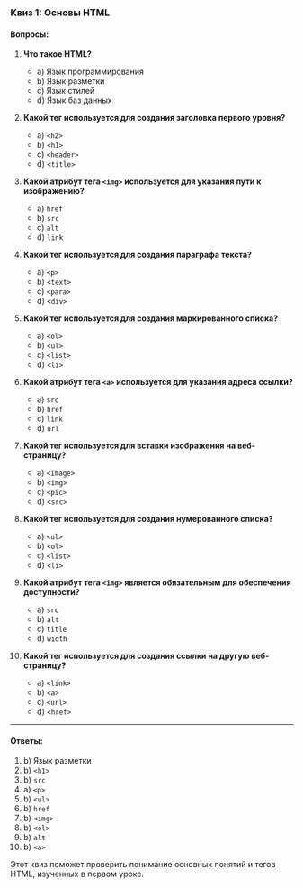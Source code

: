 ### Квиз 1: Основы HTML

#### Вопросы:

1. **Что такое HTML?**
   - a) Язык программирования
   - b) Язык разметки
   - c) Язык стилей
   - d) Язык баз данных

2. **Какой тег используется для создания заголовка первого уровня?**
   - a) `<h2>`
   - b) `<h1>`
   - c) `<header>`
   - d) `<title>`

3. **Какой атрибут тега `<img>` используется для указания пути к изображению?**
   - a) `href`
   - b) `src`
   - c) `alt`
   - d) `link`

4. **Какой тег используется для создания параграфа текста?**
   - a) `<p>`
   - b) `<text>`
   - c) `<para>`
   - d) `<div>`

5. **Какой тег используется для создания маркированного списка?**
   - a) `<ol>`
   - b) `<ul>`
   - c) `<list>`
   - d) `<li>`

6. **Какой атрибут тега `<a>` используется для указания адреса ссылки?**
   - a) `src`
   - b) `href`
   - c) `link`
   - d) `url`

7. **Какой тег используется для вставки изображения на веб-страницу?**
   - a) `<image>`
   - b) `<img>`
   - c) `<pic>`
   - d) `<src>`

8. **Какой тег используется для создания нумерованного списка?**
   - a) `<ul>`
   - b) `<ol>`
   - c) `<list>`
   - d) `<li>`

9. **Какой атрибут тега `<img>` является обязательным для обеспечения доступности?**
   - a) `src`
   - b) `alt`
   - c) `title`
   - d) `width`

10. **Какой тег используется для создания ссылки на другую веб-страницу?**
    - a) `<link>`
    - b) `<a>`
    - c) `<url>`
    - d) `<href>`

---

#### Ответы:
1. b) Язык разметки
2. b) `<h1>`
3. b) `src`
4. a) `<p>`
5. b) `<ul>`
6. b) `href`
7. b) `<img>`
8. b) `<ol>`
9. b) `alt`
10. b) `<a>`

Этот квиз поможет проверить понимание основных понятий и тегов HTML, изученных в первом уроке.

